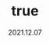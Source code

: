 ---
wip: "True"
id: "36612"
title:
  de: "Vergilbte Kumbhilaleder-Schatzkarte"
  en: "Timeworn Kumbhiraskin Map"
  fr: "Vieille carte en peau de kumbhira"
  ja: "古ぼけた地図G14"
  cn: "陈旧的金毗罗鳄革地图"
  ko: "14등급 오래된 지도"
layout: treasuremap
page_type: guide
categories: "treasuremap"
instanceType: "treasuremap"
date: "2021.12.07"
patchNumber: "6.0"
patchName: "Endwalker"
expac: "ew"
image: "/assets/img/content/klassen/Chocobo.webp"
terms:
    - term: "TreasureMaps"
    - term: "Endwalker"
sortid: 22
order: 22
plvl: 90
slug: "vergilbte_kumbhilaleder_schatzkarte"
maxpartysize: 8
treasuredungeons:
  - name: "the Excitatron 6000"
zones:
  - zonename: "Labyrinthos"
    fullimage: "/assets/img/TreasureMaps/Vergilbte Kumbhilaleder-Schatzkarte/Labyrinthos/Labyrinthos.webp"
    subimage:
      - "/assets/img/TreasureMaps/Vergilbte Kumbhilaleder-Schatzkarte/Labyrinthos/A.webp"
      - "/assets/img/TreasureMaps/Vergilbte Kumbhilaleder-Schatzkarte/Labyrinthos/B.webp"
      - "/assets/img/TreasureMaps/Vergilbte Kumbhilaleder-Schatzkarte/Labyrinthos/C.webp"
      - "/assets/img/TreasureMaps/Vergilbte Kumbhilaleder-Schatzkarte/Labyrinthos/D.webp"
      - "/assets/img/TreasureMaps/Vergilbte Kumbhilaleder-Schatzkarte/Labyrinthos/E.webp"
      - "/assets/img/TreasureMaps/Vergilbte Kumbhilaleder-Schatzkarte/Labyrinthos/F.webp"
      - "/assets/img/TreasureMaps/Vergilbte Kumbhilaleder-Schatzkarte/Labyrinthos/G.webp"
      - "/assets/img/TreasureMaps/Vergilbte Kumbhilaleder-Schatzkarte/Labyrinthos/H.webp"
  - zonename: "Thavnair"
    fullimage: "/assets/img/TreasureMaps/Vergilbte Kumbhilaleder-Schatzkarte/Thavnair/Thavnair.webp"
    subimage:
      - "/assets/img/TreasureMaps/Vergilbte Kumbhilaleder-Schatzkarte/Thavnair/A.webp"
      - "/assets/img/TreasureMaps/Vergilbte Kumbhilaleder-Schatzkarte/Thavnair/B.webp"
      - "/assets/img/TreasureMaps/Vergilbte Kumbhilaleder-Schatzkarte/Thavnair/C.webp"
      - "/assets/img/TreasureMaps/Vergilbte Kumbhilaleder-Schatzkarte/Thavnair/D.webp"
      - "/assets/img/TreasureMaps/Vergilbte Kumbhilaleder-Schatzkarte/Thavnair/E.webp"
      - "/assets/img/TreasureMaps/Vergilbte Kumbhilaleder-Schatzkarte/Thavnair/F.webp"
      - "/assets/img/TreasureMaps/Vergilbte Kumbhilaleder-Schatzkarte/Thavnair/G.webp"
      - "/assets/img/TreasureMaps/Vergilbte Kumbhilaleder-Schatzkarte/Thavnair/H.webp"
  - zonename: "Garlemald"
    fullimage: "/assets/img/TreasureMaps/Vergilbte Kumbhilaleder-Schatzkarte/Garlemald/Garlemald.webp"
    subimage:
      - "/assets/img/TreasureMaps/Vergilbte Kumbhilaleder-Schatzkarte/Garlemald/A.webp"
      - "/assets/img/TreasureMaps/Vergilbte Kumbhilaleder-Schatzkarte/Garlemald/B.webp"
      - "/assets/img/TreasureMaps/Vergilbte Kumbhilaleder-Schatzkarte/Garlemald/C.webp"
      - "/assets/img/TreasureMaps/Vergilbte Kumbhilaleder-Schatzkarte/Garlemald/D.webp"
      - "/assets/img/TreasureMaps/Vergilbte Kumbhilaleder-Schatzkarte/Garlemald/E.webp"
      - "/assets/img/TreasureMaps/Vergilbte Kumbhilaleder-Schatzkarte/Garlemald/F.webp"
      - "/assets/img/TreasureMaps/Vergilbte Kumbhilaleder-Schatzkarte/Garlemald/G.webp"
      - "/assets/img/TreasureMaps/Vergilbte Kumbhilaleder-Schatzkarte/Garlemald/H.webp"
  - zonename: "Mare Lamentorum"
    fullimage: "/assets/img/TreasureMaps/Vergilbte Kumbhilaleder-Schatzkarte/Mare Lamentorum/Mare Lamentorum.webp"
    subimage:
      - "/assets/img/TreasureMaps/Vergilbte Kumbhilaleder-Schatzkarte/Mare Lamentorum/A.webp"
      - "/assets/img/TreasureMaps/Vergilbte Kumbhilaleder-Schatzkarte/Mare Lamentorum/B.webp"
      - "/assets/img/TreasureMaps/Vergilbte Kumbhilaleder-Schatzkarte/Mare Lamentorum/C.webp"
      - "/assets/img/TreasureMaps/Vergilbte Kumbhilaleder-Schatzkarte/Mare Lamentorum/D.webp"
      - "/assets/img/TreasureMaps/Vergilbte Kumbhilaleder-Schatzkarte/Mare Lamentorum/E.webp"
      - "/assets/img/TreasureMaps/Vergilbte Kumbhilaleder-Schatzkarte/Mare Lamentorum/F.webp"
      - "/assets/img/TreasureMaps/Vergilbte Kumbhilaleder-Schatzkarte/Mare Lamentorum/G.webp"
      - "/assets/img/TreasureMaps/Vergilbte Kumbhilaleder-Schatzkarte/Mare Lamentorum/H.webp"
  - zonename: "Ultima Thule"
    fullimage: "/assets/img/TreasureMaps/Vergilbte Kumbhilaleder-Schatzkarte/Ultima Thule/Ultima Thule.webp"
    subimage:
      - "/assets/img/TreasureMaps/Vergilbte Kumbhilaleder-Schatzkarte/Ultima Thule/A.webp"
      - "/assets/img/TreasureMaps/Vergilbte Kumbhilaleder-Schatzkarte/Ultima Thule/B.webp"
      - "/assets/img/TreasureMaps/Vergilbte Kumbhilaleder-Schatzkarte/Ultima Thule/C.webp"
      - "/assets/img/TreasureMaps/Vergilbte Kumbhilaleder-Schatzkarte/Ultima Thule/D.webp"
      - "/assets/img/TreasureMaps/Vergilbte Kumbhilaleder-Schatzkarte/Ultima Thule/E.webp"
      - "/assets/img/TreasureMaps/Vergilbte Kumbhilaleder-Schatzkarte/Ultima Thule/F.webp"
      - "/assets/img/TreasureMaps/Vergilbte Kumbhilaleder-Schatzkarte/Ultima Thule/G.webp"
      - "/assets/img/TreasureMaps/Vergilbte Kumbhilaleder-Schatzkarte/Ultima Thule/H.webp"
---